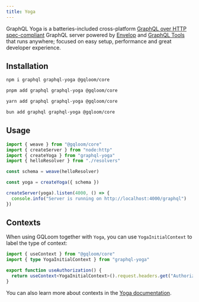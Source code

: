 ```yaml
---
title: Yoga
---
```


GraphQL Yoga is a batteries-included cross-platform [GraphQL over HTTP spec-compliant](https://github.com/enisdenjo/graphql-http/tree/master/implementations/graphql-yoga) GraphQL server 
powered by [Envelop](https://envelop.dev) and [GraphQL Tools](https://graphql-tools.com) that runs anywhere; 
focused on easy setup, performance and great developer experience.

## Installation

```sh tab="npm"
npm i graphql graphql-yoga @gqloom/core
```
```sh tab="pnpm"
pnpm add graphql graphql-yoga @gqloom/core
```
```sh tab="yarn"
yarn add graphql graphql-yoga @gqloom/core
```
```sh tab="bun"
bun add graphql graphql-yoga @gqloom/core
```

## Usage

```ts
import { weave } from "@gqloom/core"
import { createServer } from "node:http"
import { createYoga } from "graphql-yoga"
import { helloResolver } from "./resolvers"

const schema = weave(helloResolver)

const yoga = createYoga({ schema })

createServer(yoga).listen(4000, () => {
  console.info("Server is running on http://localhost:4000/graphql")
})
```

## Contexts

When using GQLoom together with `Yoga`, you can use `YogaInitialContext` to label the type of context:

```ts twoslash
import { useContext } from "@gqloom/core"
import { type YogaInitialContext } from "graphql-yoga"

export function useAuthorization() {
  return useContext<YogaInitialContext>().request.headers.get("Authorization")
}
```

You can also learn more about contexts in the [Yoga documentation](https://the-guild.dev/graphql/yoga-server/docs/features/context).
